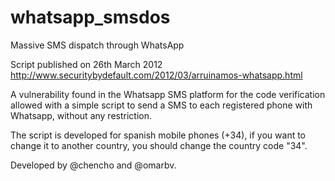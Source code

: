 whatsapp_smsdos
===============

Massive SMS dispatch through WhatsApp

Script published on 26th March 2012 
http://www.securitybydefault.com/2012/03/arruinamos-whatsapp.html

A vulnerability found in the Whatsapp SMS platform for the code verification allowed with a simple script to send a SMS to each registered phone with Whatsapp, without any restriction.

The script is developed for spanish mobile phones (+34), if you want to change it to another country, you should change the country code "34".

Developed by @chencho and @omarbv.


